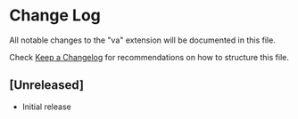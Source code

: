 # Change Log

All notable changes to the "va" extension will be documented in this file.

Check [Keep a Changelog](http://keepachangelog.com/) for recommendations on how to structure this file.

## [Unreleased]

- Initial release